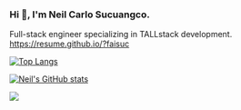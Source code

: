 ### Hi 👋, I'm Neil Carlo Sucuangco.

Full-stack engineer specializing in TALLstack development.
https://resume.github.io/?faisuc

[![Top Langs](https://github-readme-stats.vercel.app/api/top-langs/?username=faisuc)](https://github.com/faisuc/github-readme-stats)

[![Neil's GitHub stats](https://github-readme-stats.vercel.app/api?username=faisuc&count_private=true)](https://github.com/faisuc/github-readme-stats)

![](https://komarev.com/ghpvc/?username=your-github-username)

